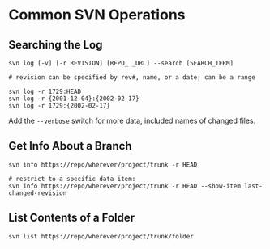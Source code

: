 # Common SVN Operations

## Searching the Log

```
svn log [-v] [-r REVISION] [REPO_ _URL] --search [SEARCH_TERM]

# revision can be specified by rev#, name, or a date; can be a range

svn log -r 1729:HEAD
svn log -r {2001-12-04}:{2002-02-17}
svn log -r 1729:{2002-02-17}
```

Add the `--verbose` switch for more data, included names of changed files.

## Get Info About a Branch

```
svn info https://repo/wherever/project/trunk -r HEAD

# restrict to a specific data item:
svn info https://repo/wherever/project/trunk -r HEAD --show-item last-changed-revision
```

## List Contents of a Folder

```
svn list https://repo/wherever/project/trunk/folder
```
